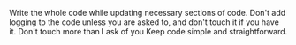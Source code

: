 Write the whole code while updating necessary sections of code.
Don't add logging to the code unless you are asked to, and don't touch it if you have it.
Don't touch more than I ask of you
Keep code simple and straightforward.